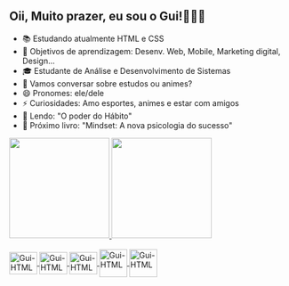 ## Oii, Muito prazer, eu sou o Gui!🙋🏻‍♂️

- 📚 Estudando atualmente HTML e CSS
- 🌱 Objetivos de aprendizagem: Desenv. Web, Mobile, Marketing digital, Design...
- 🎓 Estudante de Análise e Desenvolvimento de Sistemas
- 💬 Vamos conversar sobre estudos ou animes?
- 😄 Pronomes: ele/dele
- ⚡ Curiosidades: Amo esportes, animes e estar com amigos
- 📖 Lendo: "O poder do Hábito"
- 📘 Próximo livro: "Mindset: A nova psicologia do sucesso"

<div>
  <a href="https://github.com/OGuiBorges">
  <img height="180cm" src="https://github-readme-stats.vercel.app/api?username=OGuiBorges&show_icons=true&theme=tokyonight&include_all_commits=true&count_private=true&count_private=false" />
  <img height="180cm" src="https://github-readme-stats.vercel.app/api/top-langs/?username=OGuiBorges&layout=compact&langs_count=16&theme=tokyonight"/>
</div>
<div style="display: inline_block"><br>
  <img align="center" alt="Gui-HTML" height="40" width="50" src="https://cdn.jsdelivr.net/gh/devicons/devicon/icons/html5/html5-plain.svg" />
  <img align="center" alt="Gui-HTML" height="40" width="50" src="https://cdn.jsdelivr.net/gh/devicons/devicon/icons/css3/css3-plain.svg" />
  <img align="center" alt="Gui-HTML" height="40" width="50" src="https://cdn.jsdelivr.net/gh/devicons/devicon/icons/javascript/javascript-plain.svg" />
  <img align="center" alt="Gui-HTML" height="50" width="50" src="https://cdn.jsdelivr.net/gh/devicons/devicon/icons/python/python-original.svg" />
  <img align="center" alt="Gui-HTML" height="50" width="50" src="https://cdn.jsdelivr.net/gh/devicons/devicon/icons/wordpress/wordpress-plain.svg" />
</div>

##
